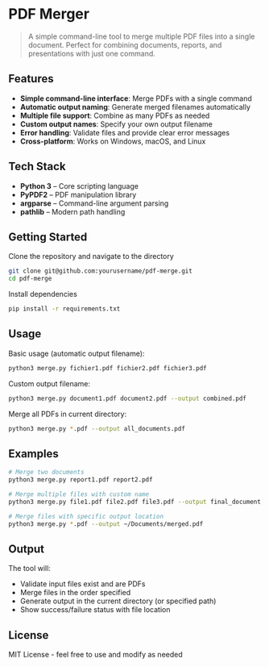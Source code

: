 # PDF Merger

> A simple command-line tool to merge multiple PDF files into a single document. Perfect for combining documents, reports, and presentations with just one command.

## Features

- **Simple command-line interface**: Merge PDFs with a single command
- **Automatic output naming**: Generate merged filenames automatically
- **Multiple file support**: Combine as many PDFs as needed
- **Custom output names**: Specify your own output filename
- **Error handling**: Validate files and provide clear error messages
- **Cross-platform**: Works on Windows, macOS, and Linux

## Tech Stack

- **Python 3** – Core scripting language
- **PyPDF2** – PDF manipulation library
- **argparse** – Command-line argument parsing
- **pathlib** – Modern path handling

## Getting Started

Clone the repository and navigate to the directory

```bash
git clone git@github.com:yourusername/pdf-merge.git
cd pdf-merge
```

Install dependencies

```bash
pip install -r requirements.txt
```

## Usage

Basic usage (automatic output filename):
```bash
python3 merge.py fichier1.pdf fichier2.pdf fichier3.pdf
```

Custom output filename:
```bash
python3 merge.py document1.pdf document2.pdf --output combined.pdf
```

Merge all PDFs in current directory:
```bash
python3 merge.py *.pdf --output all_documents.pdf
```

## Examples

```bash
# Merge two documents
python3 merge.py report1.pdf report2.pdf

# Merge multiple files with custom name
python3 merge.py file1.pdf file2.pdf file3.pdf --output final_document.pdf

# Merge files with specific output location
python3 merge.py *.pdf --output ~/Documents/merged.pdf
```

## Output

The tool will:
- Validate input files exist and are PDFs
- Merge files in the order specified
- Generate output in the current directory (or specified path)
- Show success/failure status with file location

## License

MIT License - feel free to use and modify as needed

